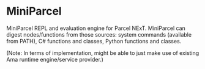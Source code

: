 # MiniParcel

MiniParcel REPL and evaluation engine for Parcel NExT. MiniParcel can digest nodes/functions from those sources: system commands (available from PATH), C# functions and classes, Python functions and classes.

(Note: In terms of implementation, might be able to just make use of existing Ama runtime engine/service provider.)
